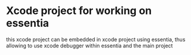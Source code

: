 Xcode project for working on essentia
===

this xcode project can be embedded in xcode project using essentia, thus allowing to use xcode debugger within essentia and the main project




